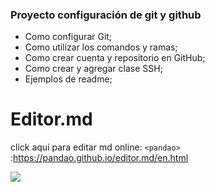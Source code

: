 ### Proyecto configuración de git y github

- Como configurar Git;
- Como utilizar los comandos y ramas;
- Como crear cuenta y repositorio en GitHub;
- Como crear y agregar clase SSH;
- Ejemplos de readme;

# Editor.md
click aquí para editar md online: 
`<pandao>` :https://pandao.github.io/editor.md/en.html

![](https://pandao.github.io/editor.md/images/logos/editormd-logo-180x180.png)  
